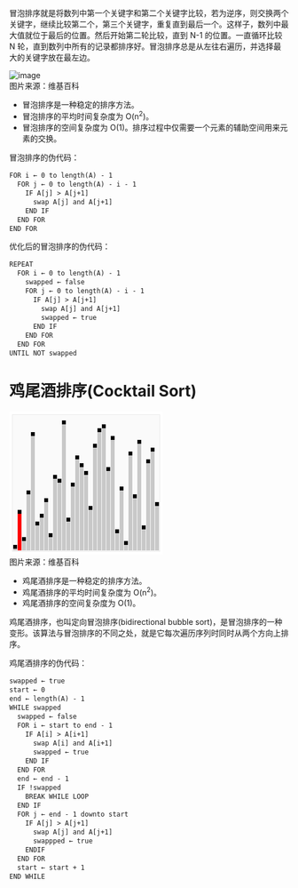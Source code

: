 冒泡排序就是将数列中第一个关键字和第二个关键字比较，若为逆序，则交换两个关键字，继续比较第二个，第三个关键字，重复直到最后一个。这样子，数列中最大值就位于最后的位置。然后开始第二轮比较，直到 N-1 的位置。一直循环比较 N 轮，直到数列中所有的记录都排序好。冒泡排序总是从左往右遍历，并选择最大的关键字放在最左边。

![image](../../../images/bubble_sort.gif)  
图片来源：维基百科

- 冒泡排序是一种稳定的排序方法。
- 冒泡排序的平均时间复杂度为 O(n<sup>2</sup>)。
- 冒泡排序的空间复杂度为 O(1)。排序过程中仅需要一个元素的辅助空间用来元素的交换。

冒泡排序的伪代码：
```
FOR i ← 0 to length(A) - 1
  FOR j ← 0 to length(A) - i - 1
    IF A[j] > A[j+1]
      swap A[j] and A[j+1]
    END IF
  END FOR
END FOR
```

优化后的冒泡排序的伪代码：
```
REPEAT
  FOR i ← 0 to length(A) - 1
    swapped ← false
    FOR j ← 0 to length(A) - i - 1
      IF A[j] > A[j+1]
        swap A[j] and A[j+1]
        swapped ← true
      END IF
    END FOR
  END FOR
UNTIL NOT swapped
```

# 鸡尾酒排序(Cocktail Sort)

![image](./images/Cocktail_sort.gif)  
图片来源：维基百科

- 鸡尾酒排序是一种稳定的排序方法。
- 鸡尾酒排序的平均时间复杂度为 O(n<sup>2</sup>)。
- 鸡尾酒排序的空间复杂度为 O(1)。

鸡尾酒排序，也叫定向冒泡排序(bidirectional bubble sort)，是冒泡排序的一种变形。该算法与冒泡排序的不同之处，就是它每次遍历序列时同时从两个方向上排序。

鸡尾酒排序的伪代码：
```
swapped ← true
start ← 0
end ← length(A) - 1
WHILE swapped
  swapped ← false
  FOR i ← start to end - 1
    IF A[i] > A[i+1]
      swap A[i] and A[i+1]
      swapped ← true
    END IF
  END FOR
  end ← end - 1
  IF !swapped
    BREAK WHILE LOOP
  END IF
  FOR j ← end - 1 downto start
    IF A[j] > A[j+1]
      swap A[j] and A[j+1]
      swappped ← true
    ENDIF
  END FOR
  start ← start + 1
END WHILE
```